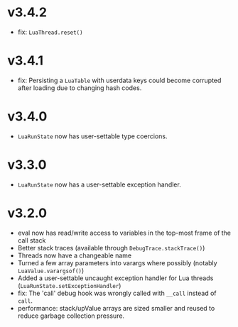 
# v3.4.2
- fix: `LuaThread.reset()` 

# v3.4.1
- fix: Persisting a `LuaTable` with userdata keys could become corrupted after loading due to changing hash codes.

# v3.4.0
- `LuaRunState` now has user-settable type coercions.

# v3.3.0
- `LuaRunState` now has a user-settable exception handler.

# v3.2.0

- eval now has read/write access to variables in the top-most frame of the call stack
- Better stack traces (available through `DebugTrace.stackTrace()`)
- Threads now have a changeable name
- Turned a few array parameters into varargs where possibly (notably `LuaValue.varargsof()`)
- Added a user-settable uncaught exception handler for Lua threads (`LuaRunState.setExceptionHandler`)
- fix: The 'call' debug hook was wrongly called with `__call` instead of `call`.
- performance: stack/upValue arrays are sized smaller and reused to reduce garbage collection pressure.

